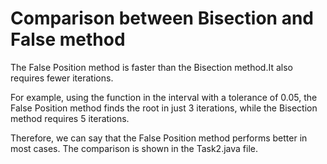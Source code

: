 # Comparison between Bisection and False method 

The False Position method is faster than the Bisection method.It also requires fewer iterations.

For example, using the function in the interval  with a tolerance of 0.05, the False Position method finds the root in just 3 iterations, while the Bisection method requires 5 iterations.

Therefore, we can say that the False Position method performs better in most cases.
The comparison is shown in the Task2.java file.
